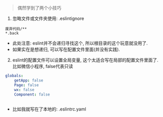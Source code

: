> 偶然学到了两个小技巧

1. 忽略文件或文件夹使用: .eslintignore

```
废弃代码/**
*.back
```

- 此处注意: eslint并不会递归寻找这个, 所以根目录的这个玩意就没用了.
- 如果实在是想递归, 可以写在配置文件里面(并没有实践). 

2. eslint的配置文件可以设置全局变量, 这个太适合写在局部的配置文件里面了.  比如微信小程序, false代表只读

```yaml
globals:
    getApp: false
    Page: false
    wx: false
    Component: false
  
```

- 比如我就写在了本地的: .eslintrc.yaml